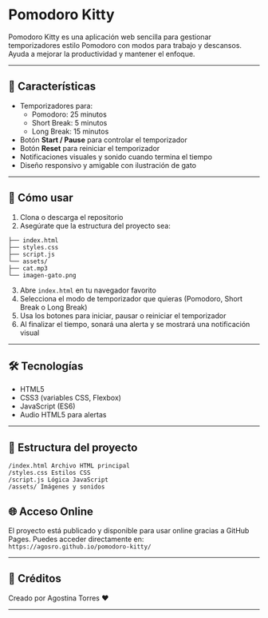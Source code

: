# Pomodoro Kitty

Pomodoro Kitty es una aplicación web sencilla para gestionar temporizadores estilo Pomodoro con modos para trabajo y descansos. Ayuda a mejorar la productividad y mantener el enfoque.

---

## 🚀 Características

- Temporizadores para:
  - Pomodoro: 25 minutos
  - Short Break: 5 minutos
  - Long Break: 15 minutos
- Botón **Start / Pause** para controlar el temporizador
- Botón **Reset** para reiniciar el temporizador
- Notificaciones visuales y sonido cuando termina el tiempo
- Diseño responsivo y amigable con ilustración de gato

---

## 🎯 Cómo usar

1. Clona o descarga el repositorio
2. Asegúrate que la estructura del proyecto sea:
```plaintext
├── index.html
├── styles.css
├── script.js
└── assets/
├── cat.mp3
└── imagen-gato.png
```
3. Abre `index.html` en tu navegador favorito
4. Selecciona el modo de temporizador que quieras (Pomodoro, Short Break o Long Break)
5. Usa los botones para iniciar, pausar o reiniciar el temporizador
6. Al finalizar el tiempo, sonará una alerta y se mostrará una notificación visual

---

## 🛠 Tecnologías

- HTML5
- CSS3 (variables CSS, Flexbox)
- JavaScript (ES6)
- Audio HTML5 para alertas

---

## 📁 Estructura del proyecto
```plaintext
/index.html Archivo HTML principal
/styles.css Estilos CSS
/script.js Lógica JavaScript
/assets/ Imágenes y sonidos
```

## 🌐 Acceso Online

El proyecto está publicado y disponible para usar online gracias a GitHub Pages. Puedes acceder directamente en:
`https://agosro.github.io/pomodoro-kitty/`

---

## 🤝 Créditos

Creado por Agostina Torres ❤️

---

